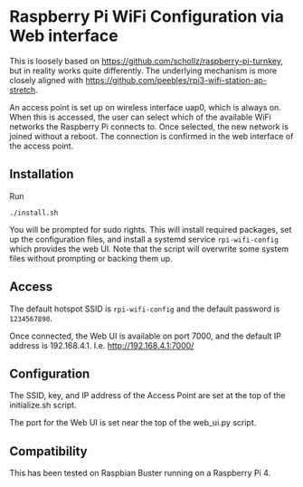 # Raspberry Pi WiFi Configuration via Web interface

This is loosely based on https://github.com/schollz/raspberry-pi-turnkey, but in reality works quite differently. The underlying mechanism is more closely aligned with https://github.com/peebles/rpi3-wifi-station-ap-stretch.

An access point is set up on wireless interface uap0, which is always on. When this is accessed, the user can select which of the available WiFi networks the Raspberry Pi connects to. Once selected, the new network is joined without a reboot. The connection is confirmed in the web interface of the access point.

## Installation
Run
```
./install.sh
```
You will be prompted for sudo rights. This will install required packages, set up the configuration files, and install a systemd service `rpi-wifi-config` which provides the web UI. Note that the script will overwrite some system files without prompting or backing them up.

## Access
The default hotspot SSID is `rpi-wifi-config` and the default password is `1234567890`.

Once connected, the Web UI is available on port 7000, and the default IP address is 192.168.4.1. I.e. http://192.168.4.1:7000/

## Configuration
The SSID, key, and IP address of the Access Point are set at the top of the initialize.sh script.

The port for the Web UI is set near the top of the web_ui.py script.

## Compatibility
This has been tested on Raspbian Buster running on a Raspberry Pi 4.